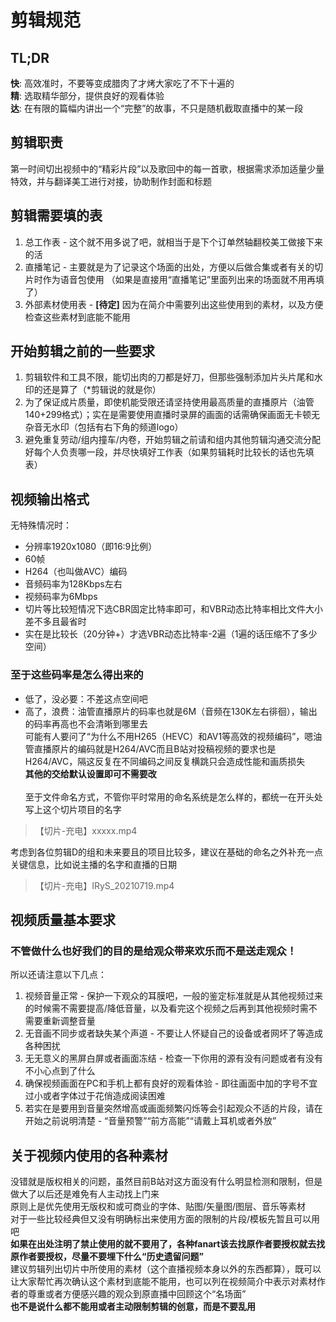 # 剪辑规范

## TL;DR 
**快**: 高效准时，不要等变成腊肉了才烤大家吃了不下十遍的 <br>
**精**: 选取精华部分，提供良好的观看体验 <br>
**达**: 在有限的篇幅内讲出一个“完整”的故事，不只是随机截取直播中的某一段 <br>

## 剪辑职责 
第一时间切出视频中的“精彩片段”以及歌回中的每一首歌，根据需求添加适量少量
特效，并与翻译美工进行对接，协助制作封面和标题

## 剪辑需要填的表

1. 总工作表 - 这个就不用多说了吧，就相当于是下个订单然轴翻校美工做接下来的活
1. 直播笔记 - 主要就是为了记录这个场面的出处，方便以后做合集或者有关的切片时作为语音包使用 （如果是直接用“直播笔记”里面列出来的场面就不用再填了）
1. 外部素材使用表 - **[待定]** 因为在简介中需要列出这些使用到的素材，以及方便检查这些素材到底能不能用

## 开始剪辑之前的一些要求 
1. 剪辑软件和工具不限，能切出肉的刀都是好刀，但那些强制添加片头片尾和水印的还是算了（*剪辑说的就是你） 
2. 为了保证成片质量，即使机能受限还请坚持使用最高质量的直播原片（油管140+299格式）；实在是需要使用直播时录屏的画面的话需确保画面无卡顿无杂音无水印（包括有右下角的频道logo） 
3. 避免重复劳动/组内撞车/内卷，开始剪辑之前请和组内其他剪辑沟通交流分配好每个人负责哪一段，并尽快填好工作表（如果剪辑耗时比较长的话也先填表）

## 视频输出格式 
无特殊情况时： 
- 分辨率1920x1080（即16:9比例） 
- 60帧 
- H264（也叫做AVC）编码 
- 音频码率为128Kbps左右 
- 视频码率为6Mbps 
- 切片等比较短情况下选CBR固定比特率即可，和VBR动态比特率相比文件大小差不多且最省时 
- 实在是比较长（20分钟+）才选VBR动态比特率-2遍（1遍的话压缩不了多少空间）<br>

### 至于这些码率是怎么得出来的 <br>
- 低了，没必要：不差这点空间吧 <br>
- 高了，浪费：油管直播原片的码率也就是6M（音频在130K左右徘徊），输出的码率再高也不会清晰到哪里去 <br>
可能有人要问了“为什么不用H265（HEVC）和AV1等高效的视频编码”，嗯油管直播原片的编码就是H264/AVC而且B站对投稿视频的要求也是H264/AVC，隔这反复在不同编码之间反复横跳只会造成性能和画质损失 <br>
**其他的交给默认设置即可不需要改** <br><br>
至于文件命名方式，不管你平时常用的命名系统是怎么样的，都统一在开头处写上这个切片项目的名字<br>
>【切片-充电】xxxxx.mp4 <br>

考虑到各位剪辑D的组和未来要且的项目比较多，建议在基础的命名之外补充一点关键信息，比如说主播的名字和直播的日期<br>
>【切片-充电】IRyS_20210719.mp4 <br>

## 视频质量基本要求 
### **不管做什么也好我们的目的是给观众带来欢乐而不是送走观众！** 
所以还请注意以下几点： 
1. 视频音量正常 - 保护一下观众的耳膜吧，一般的鉴定标准就是从其他视频过来的时候需不需要提高/降低音量，以及看完这个视频之后再到其他视频时需不需要重新调整音量 
2. 无音画不同步或者缺失某个声道 - 不要让人怀疑自己的设备或者网坏了等造成各种困扰 
3. 无无意义的黑屏白屏或者画面冻结 - 检查一下你用的源有没有问题或者有没有不小心点到了什么 
4. 确保视频画面在PC和手机上都有良好的观看体验 - 即往画面中加的字号不宜过小或者字体过于花俏造成阅读困难 
5. 若实在是要用到音量突然增高或画面频繁闪烁等会引起观众不适的片段，请在开始之前说明清楚 - “音量预警”“前方高能”“请戴上耳机或者外放”

## 关于视频内使用的各种素材 
没错就是版权相关的问题，虽然目前B站对这方面没有什么明显检测和限制，但是做大了以后还是难免有人主动找上门来 <br>
原则上是优先使用无版权和或可商业的字体、贴图/矢量图/图层、音乐等素材 <br>
对于一些比较经典但又没有明确标出来使用方面的限制的片段/模板先暂且可以用吧 <br>
**如果在出处注明了禁止使用的就不要用了，各种fanart该去找原作者要授权就去找原作者要授权，尽量不要埋下什么“历史遗留问题”** <br>
建议剪辑列出切片中所使用的素材（这个直播视频本身以外的东西都算），既可以让大家帮忙再次确认这个素材到底能不能用，也可以列在视频简介中表示对素材作者的尊重或者方便感兴趣的观众到原直播中回顾这个“名场面” <br>
**也不是说什么都不能用或者主动限制剪辑的创意，而是不要乱用**
